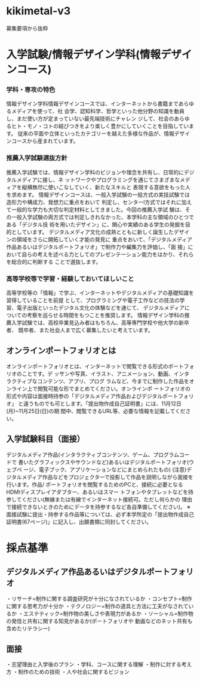 # kikimetal-v3

募集要項から抜粋
# 入学試験/情報デザイン学科(情報デザインコース)

### 学科・専攻の特色
情報デザイン学科情報デザインコースでは、インターネットから書籍まであらゆるメディアを使って、社 会学、認知科学、哲学といった他分野の知識を動員し、まだ使い方が定まっていない最先端技術にチャレン ジして、社会のあらゆるヒト・モノ・コトの結びつきをより楽しく豊かにしていくことを目指しています。 従来の平面や立体といったカテゴリーを越えた多様な作品が、情報デザインコースから産まれています。

### 推薦入学試験選抜方針
推薦入学試験では、情報デザイン学科のビジョンや理念を共有し、日常的にデジタルメディアに接し、ネ ットワークやプログラミングを通じてさまざまなメディアを縦横無尽に使いこなしていく、新たなスキルと 表現する意欲をもった人を求めます。
情報デザインコースは、一般入学試験の一般方式の実技試験では造形力や構成力、発想力に重点をおいて 判定し、センターI方式ではそれに加えて一般的な学力も大切な判定材料としてきました。今回の推薦入学試 験は、その一般入学試験の両方式では判定しきれなかった、本学科の主な領域のひとつである「デジタル技 術を用いたデザイン」に、関心や実績のある学生の発掘を目的としています。
デジタルメディア文化の成熟とともに新しく誕生したデザインの領域をさらに開拓していく才能の発見に 重点をおいて、「デジタルメディア作品あるいはデジタルポートフォリオ」で制作力や編集力を評価し、「面 接」において自らの考えを述べる力としてのプレゼンテーション能力をはかり、それらを総合的に判断する ことで選抜します。

### 高等学校等で学習・経験しておいてほしいこと
高等学校等の「情報」で学ぶ、インターネットやデジタルメディアの基礎知識を習得していることを前提 として、プログラミングや電子工作などの技法の学習、電子出版といったデジタル文化の体験などを通じて、 デジタルメディアについての考察を巡らせる時間をもつことを推奨します。
情報デザイン学科の推薦入学試験では、高校卒業見込み者はもちろん、高等専門学校や他大学の新卒者、 既卒者、また社会人まで広く募集したいと考えています。

## オンラインポートフォリオとは
オンラインポートフォリオとは、インターネットで閲覧できる形式のポートフォリオのことです。デ ッサンや写真、イラスト、アニメーション、動画、インタラクティブなコンテンツ、アプリ、プログ ラムなど、今までに制作した作品をオンライン上で閲覧可能な形でまとめてください。オンラインポ ートフォリオの形式や内容は面接時持参の「デジタルメディア作品およびデジタルポートフォリオ」 と違うものでも可とします。「提出物作成自己証明書」には、11月12日(月)~11月25日(日)の期 間中、閲覧できるURL等、必要な情報を記載してください。

## 入学試験科目（面接）
デジタルメディア作品(インタラクティブコンテンツ、ゲーム、プログラムコードで 書いたグラフィックスやサウンドなど)あるいはデジタルポートフォリオ(ウェブペ
ージ、電子ブック、アプリケーションなどにまとめられたもの) (注意)デジタルメディア作品などをプロジェクターで投影して作品を説明しながら面接を行います。作品/ ポートフォリオを閲覧するためのPCと、接続に必要となるHDMIディスプレイアダプター、あるいはスマー トフォンやタブレットなどを持参してください(無線または有線でインターネット接続可。ただし何らかの
理由で接続できないときのためにデータを持参するなど各自準備してください)。 ※面接試験に提出・持参する作品等については、必ず本学所定の「提出物作成自己証明書(67ページ)」に記入し、出願書類に同封してください。

# 採点基準
## デジタルメディア作品あるいはデジタルポートフォリオ
・リサーチ=制作に関する調査研究が十分になされているか
・コンセプト=制作に関する思考力が十分か
・テクノロジー=制作の道具と方法に工夫がなされているか
・エステティック=制作物の美しさや表現力があるか
・ソーシャル=制作物の発信と共有に関する知見があるか(ポートフォリオや
 動画などのネット共有も含めたリテラシー)

## 面接
・志望理由と入学後のプラン
・学科、コースに関する理解
・制作に対する考え方
・制作のための技術
・人や社会に関するビジョン
